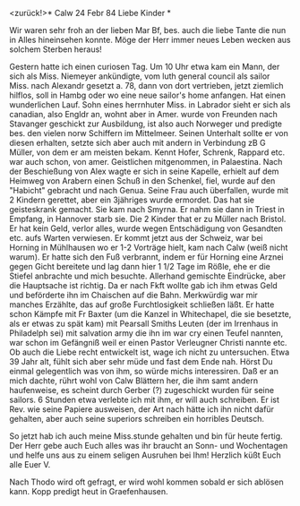<zurück!>*
 Calw 24 Febr 84
Liebe Kinder <Marie>*

Wir waren sehr froh an der lieben Mar Bf, bes. auch die liebe Tante die nun in Alles hineinsehen konnte. Möge der Herr immer neues Leben wecken aus solchem Sterben heraus!

Gestern hatte ich einen curiosen Tag. Um 10 Uhr etwa kam ein Mann, der sich als Miss. Niemeyer ankündigte, vom luth general council als sailor Miss. nach Alexandr gesetzt a. 78, dann von dort vertrieben, jetzt ziemlich hilflos, soll in Hambg oder wo eine neue sailor's home anfangen. Hat einen wunderlichen Lauf. Sohn eines herrnhuter Miss. in Labrador sieht er sich als canadian, also Engldr an, wohnt aber in Amer. wurde von Freunden nach Stavanger geschickt zur Ausbildung, ist also auch Norweger und predigte bes. den vielen norw Schiffern im Mittelmeer. Seinen Unterhalt sollte er von diesen erhalten, setzte sich aber auch mit andern in Verbindung zB G Müller, von dem er am meisten bekam. Kennt Hofer, Schrenk, Rappard etc. war auch schon, von amer. Geistlichen mitgenommen, in Palaestina. Nach der Beschießung von Alex wagte er sich in seine Kapelle, erhielt auf dem Heimweg von Arabern einen Schuß in den Schenkel, fiel, wurde auf den "Habicht" gebracht und nach Genua. Seine Frau auch überfallen, wurde mit 2 Kindern gerettet, aber ein 3jähriges wurde ermordet. Das hat sie geisteskrank gemacht. Sie kam nach Smyrna. Er nahm sie dann in Triest in Empfang, in Hannover starb sie. Die 2 Kinder that er zu Müller nach Bristol. Er hat kein Geld, verlor alles, wurde wegen Entschädigung von Gesandten etc. aufs Warten verwiesen. Er kommt jetzt aus der Schweiz, war bei Horning in Mühlhausen wo er 1-2 Vorträge hielt, kam nach Calw (weiß nicht warum). Er hatte sich den Fuß verbrannt, indem er für Horning eine Arznei gegen Gicht bereitete und lag dann hier 1 1/2 Tage im Rößle, ehe er die Stiefel anbrachte und mich besuchte. Allerhand gemischte Eindrücke, aber die Hauptsache ist richtig. Da er nach Fkft wollte gab ich ihm etwas Geld und beförderte ihn im Chaischen auf die Bahn. Merkwürdig war mir manches Erzählte, das auf große Furchtlosigkeit schließen läßt. Er hatte schon Kämpfe mit Fr Baxter (um die Kanzel in Whitechapel, die sie besetzte, als er etwas zu spät kam) mit Pearsall Smiths Leuten (der im Irrenhaus in Philadelph sei) mit salvation army die ihn im war cry einen Teufel nannten, war schon im Gefängniß weil er einen Pastor Verleugner Christi nannte etc. Ob auch die Liebe recht entwickelt ist, wage ich nicht zu untersuchen. Etwa 39 Jahr alt, fühlt sich aber sehr müde und fast dem Ende nah. Hörst Du einmal gelegentlich was von ihm, so würde michs interessiren. Daß er an mich dachte, rührt wohl von Calw Blättern her, die ihm samt andern haufenweise, es scheint durch Gerber (?) zugeschickt wurden für seine sailors. 6 Stunden etwa verlebte ich mit ihm, er will auch schreiben. Er ist Rev. wie seine Papiere ausweisen, der Art nach hätte ich ihn nicht dafür gehalten, aber auch seine superiors schreiben ein horribles Deutsch.

So jetzt hab ich auch meine Miss.stunde gehalten und bin für heute fertig. Der Herr gebe auch Euch alles was ihr braucht an Sonn- und Wochentagen und helfe uns aus zu einem seligen Ausruhen bei Ihm! Herzlich küßt Euch alle  Euer V.

Nach Thodo wird oft gefragt, er wird wohl kommen sobald er sich ablösen kann. Kopp predigt heut in Graefenhausen.

